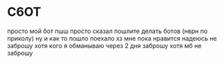 # C6OT
просто мой бот
пшш просто сказал пошлите делать ботов (нврн по приколу)
ну и как то пошло поехало
хз мне пока нравится
надеюсь не заброшу
хотя кого я обманываю через 2 дня заброшу
хотя мб не заброшу
